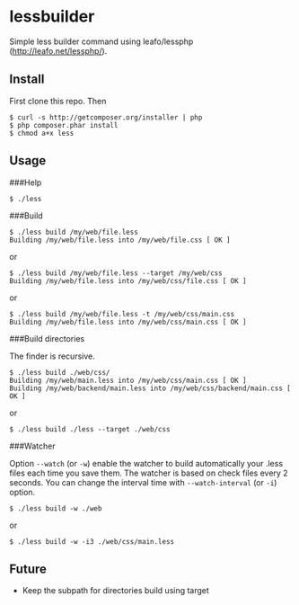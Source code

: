 lessbuilder
===========

Simple less builder command using leafo/lessphp (http://leafo.net/lessphp/).

Install
-------

First clone this repo. Then

    $ curl -s http://getcomposer.org/installer | php
    $ php composer.phar install
    $ chmod a+x less

Usage
-----

###Help

    $ ./less

###Build

    $ ./less build /my/web/file.less
    Building /my/web/file.less into /my/web/file.css [ OK ]

or

    $ ./less build /my/web/file.less --target /my/web/css
    Building /my/web/file.less into /my/web/css/file.css [ OK ]

or

    $ ./less build /my/web/file.less -t /my/web/css/main.css
    Building /my/web/file.less into /my/web/css/main.css [ OK ]

###Build directories

The finder is recursive.

    $ ./less build ./web/css/
    Building /my/web/main.less into /my/web/css/main.css [ OK ]
    Building /my/web/backend/main.less into /my/web/css/backend/main.css [ OK ]

or

    $ ./less build ./less --target ./web/css

###Watcher

Option `--watch` (or `-w`) enable the watcher to build automatically your .less files each time you save them.
The watcher is based on check files every 2 seconds.
You can change the interval time with `--watch-interval` (or `-i`) option.


    $ ./less build -w ./web

or

    $ ./less build -w -i3 ./web/css/main.less

Future
------

- Keep the subpath for directories build using target
